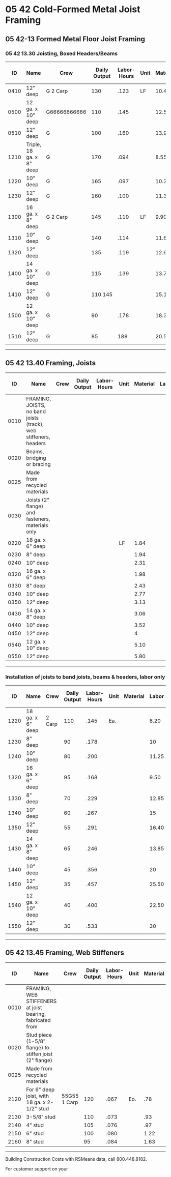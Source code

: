 # 05 42 Cold-Formed Metal Joist Framing

## 05 42-13 Formed Metal Floor Joist Framing

### 05 42 13.30 Joisting, Boxed Headers/Beams

| ID    | Name                                   | Crew         | Daily Output | Labor-Hours | Unit | Material | Labor | Equipment | Total | Total Incl O&P |
|-------|----------------------------------------|--------------|-------------|-------------|------|----------|-------|-----------|-------|----------------|
| 0410  | 12" deep                              | G 2 Carp     | 130         | .123        | LF   | 10.45    | 6.95  |           | 17.40 | 22             |
| 0500  | 12 ga. x 10" deep                     | G66666666666 | 110         | .145        |      | 12.55    | 8.20  |           | 20.75 | 26             |
| 0510  | 12" deep                              | G            | 100         | .160        |      | 13.90    | 9     |           | 22.90 | 28.50          |
| 1210  | Triple, 18 ga. x 8" deep              | G            | 170         | .094        |      | 8.55     | 5.30  |           | 13.85 | 17.30          |
| 1220  | 10" deep                              | G            | 165         | .097        |      | 10.30    | 5.45  |           | 15.75 | 19.50          |
| 1230  | 12" deep                              | G            | 160         | .100        |      | 11.30    | 5.65  |           | 16.95 | 212            |
| 1300  | 16 ga. x 8" deep                      | G 2 Carp     | 145         | .110        | LF   | 9.90     | 6.20  |           | 16.10 | 20             |
| 1310  | 10" deep                              | G            | 140         | .114        |      | 11.60    | 6.45  |           | 18.05 | 22.50          |
| 1320  | 12" deep                              |              | 135         | .119        |      | 12.65    | 6.65  |           | 19.30 | 24             |
| 1400  | 14 ga. x 10" deep                     | G            | 115         | .139        |      | 13.75    | 7.85  |           | 21.60 | 27             |
| 1410  | 12" deep                              | G            | 110.145     |             |      | 15.15    | 8.20  |           | 23.35 | 29             |
| 1500  | 12 ga. x 10" deep                     | G            | 90          | .178        |      | 18.30    | 10    |           | 28.30 | 35             |
| 1510  | 12" deep                              | G            | 85          | 188         |      | 20.50    | 10.60 |           | 31.10 | 38.50          |

---

## 05 42 13.40 Framing, Joists

| ID    | Name                                                                 | Crew | Daily Output | Labor-Hours | Unit | Material | Labor | Equipment | Total | Total Incl O&P |
|-------|----------------------------------------------------------------------|------|-------------|-------------|------|----------|-------|-----------|-------|----------------|
| 0010  | FRAMING, JOISTS, no band joists (track), web stiffeners, headers     |      |             |             |      |          |       |           |       |                |
| 0020  | Beams, bridging or bracing                                           |      |             |             |      |          |       |           |       |                |
| 0025  | Made from recycled materials                                         |      |             |             |      |          |       |           |       |                |
| 0030  | Joists (2" flange) and fasteners, materials only                     |      |             |             |      |          |       |           |       |                |
| 0220  | 18 ga. x 6" deep                                                     |      |             |             | LF   | 1.84     |       |           | 1.84  | 2.02           |
| 0230  | 8" deep                                                              |      |             |             |      | 1.94     |       |           | 1.94  | 2.14           |
| 0240  | 10" deep                                                             |      |             |             |      | 2.31     |       |           | 2.31  | 2.54           |
| 0320  | 16 ga. x 6" deep                                                     |      |             |             |      | 1.98     |       |           | 1.98  | 2.18           |
| 0330  | 8" deep                                                              |      |             |             |      | 2.43     |       |           | 2.43  | 2.67           |
| 0340  | 10" deep                                                             |      |             |             |      | 2.77     |       |           | 2.77  | 3.05           |
| 0350  | 12" deep                                                             |      |             |             |      | 3.13     |       |           | 3.13  | 3.44           |
| 0430  | 14 ga. x 8" deep                                                     |      |             |             |      | 3.06     |       |           | 3.06  | 3.36           |
| 0440  | 10" deep                                                             |      |             |             |      | 3.52     |       |           | 3.52  | 3.87           |
| 0450  | 12" deep                                                             |      |             |             |      | 4        |       |           | 4     | 4.40           |
| 0540  | 12 ga. x 10" deep                                                    |      |             |             |      | 5.10     |       |           | 5.10  | 5.60           |
| 0550  | 12" deep                                                             |      |             |             |      | 5.80     |       |           | 5.80  | 6.40           |

---

### Installation of joists to band joists, beams & headers, labor only

| ID    | Name                | Crew     | Daily Output | Labor-Hours | Unit | Material | Labor | Equipment | Total | Total Incl O&P |
|-------|---------------------|----------|-------------|-------------|------|----------|-------|-----------|-------|----------------|
| 1220  | 18 ga. x 6" deep    | 2 Carp   | 110         | .145        | Ea.  |          | 8.20  |           | 8.20  | 12.20          |
| 1230  | 8" deep             |          | 90          | .178        |      |          | 10    |           | 10    | 14.90          |
| 1240  | 10" deep            |          | 80          | .200        |      |          | 11.25 |           | 11.25 | 16.75          |
| 1320  | 16 ga. x 6" deep    |          | 95          | .168        |      |          | 9.50  |           | 9.50  | 14.10          |
| 1330  | 8" deep             |          | 70          | .229        |      |          | 12.85 |           | 12.85 | 19.15          |
| 1340  | 10" deep            |          | 60          | .267        |      |          | 15    |           | 15    | 22.50          |
| 1350  | 12" deep            |          | 55          | .291        |      |          | 16.40 |           | 16.40 | 24.50          |
| 1430  | 14 ga. x 8" deep    |          | 65          | .246        |      |          | 13.85 |           | 13.85 | 20.50          |
| 1440  | 10" deep            |          | 45          | .356        |      |          | 20    |           | 20    | 30             |
| 1450  | 12" deep            |          | 35          | .457        |      |          | 25.50 |           | 25.50 | 38.50          |
| 1540  | 12 ga. x 10" deep   |          | 40          | .400        |      |          | 22.50 |           | 22.50 | 33.50          |
| 1550  | 12" deep            |          | 30          | .533        |      |          | 30    |           | 30    | 44.50          |

---

## 05 42 13.45 Framing, Web Stiffeners

| ID    | Name                                                                 | Crew     | Daily Output | Labor-Hours | Unit | Material | Labor | Equipment | Total | Total Incl O&P |
|-------|----------------------------------------------------------------------|----------|-------------|-------------|------|----------|-------|-----------|-------|----------------|
| 0010  | FRAMING, WEB STIFFENERS at joist bearing, fabricated from            |          |             |             |      |          |       |           |       |                |
| 0020  | Stud piece (1-5/8" flange) to stiffen joist (2" flange)              |          |             |             |      |          |       |           |       |                |
| 0025  | Made from recycled materials                                         |          |             |             |      |          |       |           |       |                |
| 2120  | For 6" deep joist, with 18 ga. x 2-1/2" stud                        | 55G55 1 Carp | 120     | .067        | Eo.  | .78      | 3.75  |           | 4.53  | 6.45           |
| 2130  | 3-5/8" stud                                                          |          | 110         | .073        |      | .93      | 4.09  |           | 5.02  | 7.10           |
| 2140  | 4" stud                                                              |          | 105         | .076        |      | .97      | 4.29  |           | 5.26  | 7.45           |
| 2150  | 6" stud                                                              |          | 100         | .080        |      | 1.22     | 4.50  |           | 5.72  | 8.05           |
| 2160  | 8" stud                                                              |          | 95          | .084        |      | 1.63     | 4.74  |           | 6.37  | 8.85           |

---

Building Construction Costs with RSMeans data, call 800.448.8182.

For customer support on your